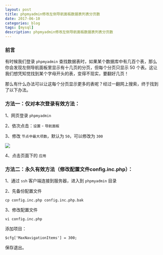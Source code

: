 ```yaml
---
layout: post
title: phpmyadmin修改左侧导航面板数据表列表分页数
date: 2017-06-10
categories: blog
tags: [mysql]
description: phpmyadmin修改左侧导航面板数据表列表分页数
---
```


### 前言

有时候我们登录 `phpmyadmin` 查找数据表时，如果某个数据库中有几百个表，那么你会发现左侧导航面板里显示有十几页的分页，但每个分页只显示 50 个表。这让我们想凭知觉找到某个字母开头的表，变得不现实，要翻好几页！

那么有什么办法可以让这每个分页显示更多的表呢？经过一翻网上搜索，终于找到了以下办法。

### 方法一：仅对本次登录有效方法：

1、网页登录 `phpmyadmin`

2、依次点击：`设置` - `导航面板`

3、修改 `节点中最大项数`，默认为 `50`，可以修改为 `300`

![](https://azraelgreen.github.io/img/20170610_phpmyadmin.png)

4、点击页面下的 `应用`

### 方法二：永久有效方法（修改配置文件config.inc.php）：

1、通过 `ssh` 客户端连接到服务器，进入到 `phpmyadmin` 目录

2、先备份配置文件

`cp config.inc.php config.inc.php.bak`

3、修改配置文件

`vi config.inc.php`

添加项目：

	$cfg['MaxNavigationItems'] = 300;

保存退出。
